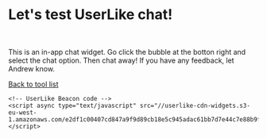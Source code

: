 <body>
    <h1>Let's test UserLike chat!</h1>
    <br>
    <p>
       This is an in-app chat widget. Go click the bubble at the botton right and select the chat option. Then chat away! If you have any feedback, let Andrew know.
    </p>
    <p>
        <a href="https://socialspacedev.github.io/chat-tools/index">Back to tool list</a>
    </p>
    
    <!-- UserLike Beacon code -->        
    <script async type="text/javascript" src="//userlike-cdn-widgets.s3-eu-west-1.amazonaws.com/e2df1c00407cd847a9f9d89cb18e5c945adac61bb7d7e44c7e88b9f2fa70dd54.js"></script>
</body>
